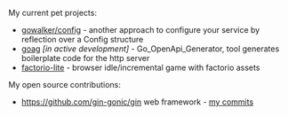 My current pet projects:
* [gowalker/config](https://github.com/vkd/gowalker) - another approach to configure your service by reflection over a Config structure
* [goag](https://github.com/vkd/goag) *[in active development]* - Go_OpenApi_Generator, tool generates boilerplate code for the http server
* [factorio-lite](https://github.com/vkd/factorio-lite/) - browser idle/incremental game with factorio assets

My open source contributions:
* https://github.com/gin-gonic/gin web framework - [my commits](https://github.com/gin-gonic/gin/commits?author=vkd)



<!--
**vkd/vkd** is a ✨ _special_ ✨ repository because its `README.md` (this file) appears on your GitHub profile.

Here are some ideas to get you started:

- 🔭 I’m currently working on ...
- 🌱 I’m currently learning ...
- 👯 I’m looking to collaborate on ...
- 🤔 I’m looking for help with ...
- 💬 Ask me about ...
- 📫 How to reach me: ...
- 😄 Pronouns: ...
- ⚡ Fun fact: ...
-->
